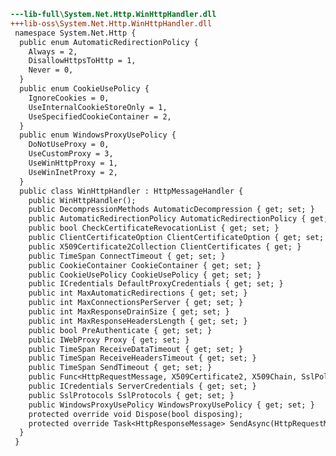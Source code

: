 ﻿```diff
---lib-full\System.Net.Http.WinHttpHandler.dll
+++lib-oss\System.Net.Http.WinHttpHandler.dll
 namespace System.Net.Http {
  public enum AutomaticRedirectionPolicy {
    Always = 2,
    DisallowHttpsToHttp = 1,
    Never = 0,
  }
  public enum CookieUsePolicy {
    IgnoreCookies = 0,
    UseInternalCookieStoreOnly = 1,
    UseSpecifiedCookieContainer = 2,
  }
  public enum WindowsProxyUsePolicy {
    DoNotUseProxy = 0,
    UseCustomProxy = 3,
    UseWinHttpProxy = 1,
    UseWinInetProxy = 2,
  }
  public class WinHttpHandler : HttpMessageHandler {
    public WinHttpHandler();
    public DecompressionMethods AutomaticDecompression { get; set; }
    public AutomaticRedirectionPolicy AutomaticRedirectionPolicy { get; set; }
    public bool CheckCertificateRevocationList { get; set; }
    public ClientCertificateOption ClientCertificateOption { get; set; }
    public X509Certificate2Collection ClientCertificates { get; }
    public TimeSpan ConnectTimeout { get; set; }
    public CookieContainer CookieContainer { get; set; }
    public CookieUsePolicy CookieUsePolicy { get; set; }
    public ICredentials DefaultProxyCredentials { get; set; }
    public int MaxAutomaticRedirections { get; set; }
    public int MaxConnectionsPerServer { get; set; }
    public int MaxResponseDrainSize { get; set; }
    public int MaxResponseHeadersLength { get; set; }
    public bool PreAuthenticate { get; set; }
    public IWebProxy Proxy { get; set; }
    public TimeSpan ReceiveDataTimeout { get; set; }
    public TimeSpan ReceiveHeadersTimeout { get; set; }
    public TimeSpan SendTimeout { get; set; }
    public Func<HttpRequestMessage, X509Certificate2, X509Chain, SslPolicyErrors, bool> ServerCertificateValidationCallback { get; set; }
    public ICredentials ServerCredentials { get; set; }
    public SslProtocols SslProtocols { get; set; }
    public WindowsProxyUsePolicy WindowsProxyUsePolicy { get; set; }
    protected override void Dispose(bool disposing);
    protected override Task<HttpResponseMessage> SendAsync(HttpRequestMessage request, CancellationToken cancellationToken);
  }
 }
```
